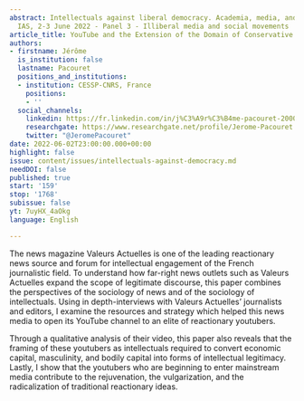 ```yaml
---
abstract: Intellectuals against liberal democracy. Academia, media, and culture, Paris
  IAS, 2-3 June 2022 - Panel 3 - Illiberal media and social movements
article_title: YouTube and the Extension of the Domain of Conservative News and Ideas
authors:
- firstname: Jérôme
  is_institution: false
  lastname: Pacouret
  positions_and_institutions:
  - institution: CESSP-CNRS, France
    positions:
    - ''
  social_channels:
    linkedin: https://fr.linkedin.com/in/j%C3%A9r%C3%B4me-pacouret-200071231/en?trk=people-guest_people_search-card
    researchgate: https://www.researchgate.net/profile/Jerome-Pacouret
    twitter: "@JeromePacouret"
date: 2022-06-02T23:00:00.000+00:00
highlight: false
issue: content/issues/intellectuals-against-democracy.md
needDOI: false
published: true
start: '159'
stop: '1768'
subissue: false
yt: 7uyHX_4aOkg
language: English

---
```

The news magazine Valeurs Actuelles is one of the leading reactionary news source and forum for intellectual engagement of the French journalistic field. To understand how far-right news outlets such as Valeurs Actuelles expand the scope of legitimate discourse, this paper combines the perspectives of the sociology of news and of the sociology of intellectuals. Using in depth-interviews with Valeurs Actuelles’ journalists and editors, I examine the resources and strategy which helped this news media to open its YouTube channel to an elite of reactionary youtubers. 

Through a qualitative analysis of their video, this paper also reveals that the framing of these youtubers as intellectuals required to convert economic capital, masculinity, and bodily capital into forms of intellectual legitimacy. Lastly, I show that the youtubers who are beginning to enter mainstream media contribute to the rejuvenation, the vulgarization, and the radicalization of traditional reactionary ideas.

<Youtube yt="7uyHX_4aOkg" caption="YouTube and the extension of the domain of conservative news and ideas" start="159" stop="1768"></Youtube>